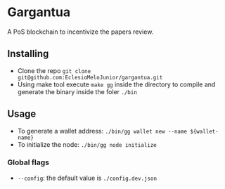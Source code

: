 # Gargantua

A PoS blockchain to incentivize the papers review.

## Installing

- Clone the repo `git clone git@github.com:EclesioMeloJunior/gargantua.git`
- Using make tool execute `make gg` inside the directory to compile and generate the binary inside the foler `./bin`

## Usage

- To generate a wallet address: `./bin/gg wallet new --name ${wallet-name}`
- To initialize the node: `./bin/gg node initialize`

### Global flags

- `--config`: the default value is `./config.dev.json`

